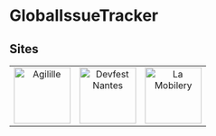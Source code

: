 # GlobalIssueTracker

## Sites


<table>
  <tbody>
  <tr>
    <td align="center"><a href="https://agilille.fr/"><img alt="Agilille" src="https://agilille.fr/img/logo.png" width="100" /></a></td>
    <td align="center"><a href="https://devfest.gdgnantes.com/"><img alt="Devfest Nantes" src="https://devfest.gdgnantes.com/static/e4dfdb3f46954325abe7d4c1f133086e/logo_blanc_fond_blanc.svg" width="100" /></a></td>
    <td align="center"><a href="https://www.lamobilery.fr/"><img alt="La Mobilery" src="https://www.lamobilery.fr/wp-content/uploads/2020/09/logo_lamob_white.svg" width="100" /></a></td>
  </tr>
  </tbody>
</table>

                         
